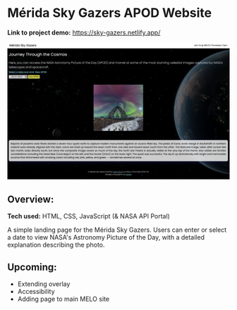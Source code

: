 # Mérida Sky Gazers APOD Website
**Link to project demo:** https://sky-gazers.netlify.app/

![Project Screenshot](https://github.com/gwendolyn954/merida-sky-gazers/blob/main/img/Sky%20Gazers%20SS.png)

## Overview:

**Tech used:** HTML, CSS, JavaScript (& NASA API Portal)

A simple landing page for the Mérida Sky Gazers.  Users can enter or select a date to view NASA's Astronomy Picture of the Day, with a detailed explanation describing the photo.  


## Upcoming:

- Extending overlay
- Accessibility
- Adding page to main MELO site

